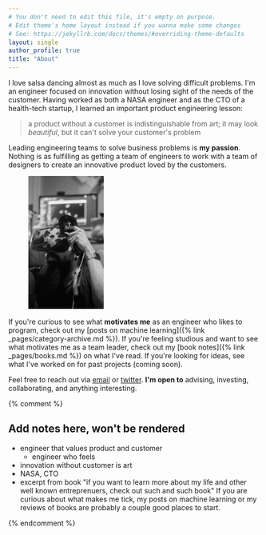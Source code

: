 ```yaml
---
# You don't need to edit this file, it's empty on purpose.
# Edit theme's home layout instead if you wanna make some changes
# See: https://jekyllrb.com/docs/themes/#overriding-theme-defaults
layout: single
author_profile: true
title: "About"
---
```


I love salsa dancing almost as much as I love solving difficult problems. I'm an engineer focused on innovation without losing sight of the
needs of the customer.
Having worked as both a NASA engineer and as the CTO of a health-tech
startup, I learned an important product engineering lesson:
> a product without a customer is indistinguishable from art; it may look *beautiful*, but it can't solve your customer's problem

Leading engineering teams to solve business problems is **my passion**. Nothing
is as fulfilling as getting a team of engineers to work with a team of designers to create an innovative product loved by the customers.

<figure style='width: 30%' class='align-right'>
  <a href='/assets/images/vr-tall.jpg'><img src='/assets/images/vr-tall.jpg'></a>
</figure>

If you're curious to see what **motivates me** as an engineer who likes to program, check out my [posts on machine learning]({% link _pages/category-archive.md %}). If you're feeling studious and want to see what motivates me as a team leader, check
out my [book notes]({% link _pages/books.md %}) on what I've read. If you're looking for ideas, see what I've worked on for past projects (coming soon).

Feel free to reach out via <a href="https://mailhide.io/e/V7WAu" onclick="mailhidepopup=window.open('https://mailhide.io/e/V7WAu','mailhidepopup','width=580,height=635'); return false;">email</a> or [twitter](https://twitter.com/captainavishaan). **I'm open to** advising, investing, collaborating, and anything interesting.


{% comment %}
## Add notes here, won't be rendered
- engineer that values product and customer
  - engineer who feels
- innovation without customer is art
- NASA, CTO
- excerpt from book "if you want to learn more about my life and other well
  known entreprenuers, check out such and such book"
If you are curious about what makes me tick, my posts on machine learning or my
reviews of books are probably a couple good places to start.

{% endcomment %}